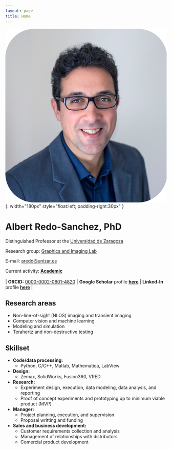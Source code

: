 ```yaml
---
layout: page
title: Home
---
```


![Profile picture](/assets/images/foto_pro.jpg){: width="180px" style="float:left; padding-right:30px" }

# Albert Redo-Sanchez, PhD

Distinguished Professor at the [Universidad de Zaragoza](https://eina.unizar.es/)

Research group: [Graphics and Imaging Lab](https://graphics.unizar.es/)

E-mail: [aredo@unizar.es](mailto:aredo@unizar.es)

Current activity: [**Academic**](/academic.md) 
\
\
| **ORCID:** [0000-0002-0601-4820](https://orcid.org/0000-0002-0601-4820) | **Google Scholar** profile [**here**](https://scholar.google.com/citations?user=Wjhap7MAAAAJ&hl=en) | **Linked-In** profile [**here**](https://www.linkedin.com/in/redosanchez/) |

## Research areas

- Non-line-of-sight (NLOS) imaging and transient imaging
- Computer vision and machine learning
- Modeling and simulation
- Terahertz and non-destructive testing


## Skillset

- **Code/data processing:**
  - Python, C/C++, Matlab, Mathematica, LabView
- **Design:**
  - Zemax, SolidWorks, Fusion360, VRED
- **Research:**
  - Experiment design, execution, data modeling, data analysis, and reporting
  - Proof of concept experiments and prototyping up to minimum viable product (MVP)
- **Manager:**
  - Project planning, execution, and supervision
  - Proposal writting and funding
- **Sales and business development:**
  - Customer requirements collection and analysis
  - Management of relationships with distributors
  - Comercial product development
